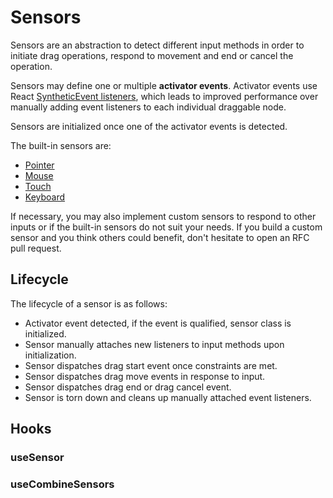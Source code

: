 # Sensors

Sensors are an abstraction to detect different input methods in order to initiate drag operations, respond to movement and end or cancel the operation. 

Sensors may define one or multiple **activator events**. Activator events use React  [SyntheticEvent listeners](https://reactjs.org/docs/events.html), which leads to improved performance over manually adding event listeners to each individual draggable node.

Sensors are initialized once one of the activator events is detected.

The built-in sensors are:

* [Pointer](pointer.md)
* [Mouse](mouse.md)
* [Touch](touch.md)
* [Keyboard](keyboard.md)

If necessary, you may also implement custom sensors to respond to other inputs or if the built-in sensors do not suit your needs. If you build a custom sensor and you think others could benefit, don't hesitate to open an RFC pull request.

## Lifecycle

The lifecycle of a sensor is as follows:

* Activator event detected, if the event is qualified, sensor class is initialized. 
* Sensor manually attaches new listeners to input methods upon initialization.
* Sensor dispatches drag start event once constraints are met.
* Sensor dispatches drag move events in response to input.
* Sensor dispatches drag end or drag cancel event.
* Sensor is torn down and cleans up manually attached event listeners.

## Hooks

### useSensor



### useCombineSensors


